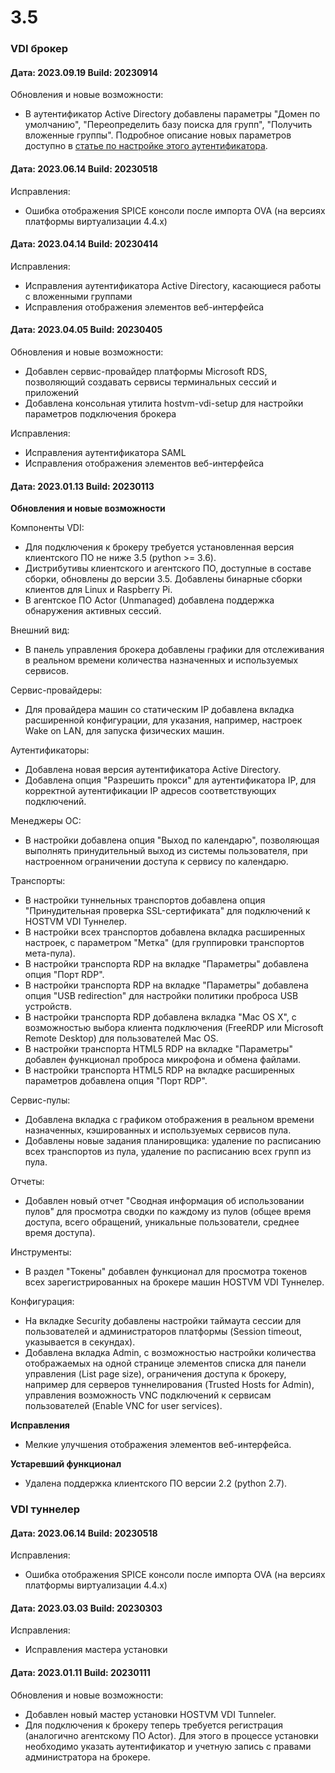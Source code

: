 # 3.5

### VDI брокер

#### Дата: 2023.09.19 Build: 20230914

Обновления и новые возможности:

* В аутентификатор Active Directory добавлены параметры "Домен по умолчанию", "Переопределить базу поиска для групп", "Получить вложенные группы". Подробное описание новых параметров доступно в [статье по настройке этого аутентификатора](../../hostvm-vdi-admin-guide/authenticators/active-directory.md#35).

#### Дата: 2023.06.14 Build: 20230518

Исправления:

* Ошибка отображения SPICE консоли после импорта OVA (на версиях платформы виртуализации 4.4.х)

#### Дата: 2023.04.14 Build: 20230414

Исправления:

* Исправления аутентификатора Active Directory, касающиеся работы с вложенными группами
* Исправления отображения элементов веб-интерфейса

#### Дата: 2023.04.05 Build: 20230405

Обновления и новые возможности:

* Добавлен сервис-провайдер платформы Microsoft RDS, позволяющий создавать сервисы терминальных сессий и приложений
* Добавлена консольная утилита hostvm-vdi-setup для настройки параметров подключения брокера

Исправления:

* Исправления аутентификатора SAML
* Исправления отображения элементов веб-интерфейса

#### **Дата: 2023.01.13 Build: 20230113**

**Обновления и новые возможности**

Компоненты VDI:

* Для подключения к брокеру требуется установленная версия клиентского ПО не ниже 3.5 (python >= 3.6).
* Дистрибутивы клиентского и агентского ПО, доступные в составе сборки, обновлены до версии 3.5. Добавлены бинарные сборки клиентов для Linux и Raspberry Pi.
* В агентское ПО Actor (Unmanaged) добавлена поддержка обнаружения активных сессий.

Внешний вид:

* В панель управления брокера добавлены графики для отслеживания в реальном времени количества назначенных и используемых сервисов.

Сервис-провайдеры:

* Для провайдера машин со статическим IP добавлена вкладка расширенной конфигурации, для указания, например, настроек Wake on LAN, для запуска физических машин.

Аутентификаторы:

* Добавлена новая версия аутентификатора Active Directory.
* Добавлена опция "Разрешить прокси" для аутентификатора IP, для корректной аутентификации IP адресов соответствующих подключений.

Менеджеры ОС:

* В настройки добавлена опция "Выход по календарю", позволяющая выполнять принудительный выход из системы пользователя, при настроенном ограничении доступа к сервису по календарю.

Транспорты:

* В настройки туннельных транспортов добавлена опция "Принудительная проверка SSL-сертификата" для подключений к HOSTVM VDI Туннелер.
* В настройки всех транспортов добавлена вкладка расширенных настроек, с параметром "Метка" (для группировки транспортов мета-пула).
* В настройки транспорта RDP на вкладке "Параметры" добавлена опция "Порт RDP".
* В настройки транспорта RDP на вкладке "Параметры" добавлена опция "USB redirection" для настройки политики проброса USB устройств.
* В настройки транспорта RDP добавлена вкладка "Mac OS X", с возможностью выбора клиента подключения (FreeRDP или Microsoft Remote Desktop) для пользователей Mac OS.
* В настройки транспорта HTML5 RDP на вкладке "Параметры" добавлен функционал проброса микрофона и обмена файлами.
* В настройки транспорта HTML5 RDP на вкладке расширенных параметров добавлена опция "Порт RDP".

Сервис-пулы:

* Добавлена вкладка с графиком отображения в реальном времени назначенных, кэшированных и используемых сервисов пула.
* Добавлены новые задания планировщика: удаление по расписанию всех транспортов из пула, удаление по расписанию всех групп из пула.

Отчеты:

* Добавлен новый отчет "Сводная информация об использовании пулов" для просмотра сводки по каждому из пулов (общее время доступа, всего обращений, уникальные пользователи, среднее время доступа).

Инструменты:

* В раздел "Токены" добавлен функционал для просмотра токенов всех зарегистрированных на брокере машин HOSTVM VDI Туннелер.

Конфигурация:

* На вкладке Security добавлены настройки таймаута сессии для пользователей и администраторов платформы (Session timeout, указывается в секундах).
* Добавлена вкладка Admin, с возможностью настройки количества отображаемых на одной странице элементов списка для панели управления (List page size), ограничения доступа к брокеру, например для серверов туннелирования (Trusted Hosts for Admin), управления возможность VNC подключений к сервисам пользователей (Enable VNC for user services).

**Исправления**

* Мелкие улучшения отображения элементов веб-интерфейса.

**Устаревший функционал**

* Удалена поддержка клиентского ПО версии 2.2 (python 2.7).

### VDI туннелер <a href="#user-content-vdi-tunneler" id="user-content-vdi-tunneler"></a>

#### **Дата: 2023.06.14 Build: 20230518**

Исправления:

* Ошибка отображения SPICE консоли после импорта OVA (на версиях платформы виртуализации 4.4.х)

#### **Дата: 2023.03.03 Build: 20230303**

Исправления:

* Исправления мастера установки

#### **Дата: 2023.01.11 Build: 20230111**

Обновления и новые возможности:

* Добавлен новый мастер установки HOSTVM VDI Tunneler.
* Для подключения к брокеру теперь требуется регистрация (аналогично агентскому ПО Actor). Для этого в процессе установки необходимо указать аутентификатор и учетную запись с правами администратора на брокере.

